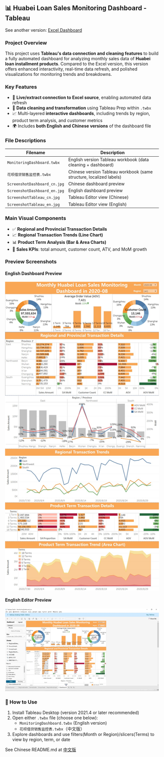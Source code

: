 ## 📊 Huabei Loan Sales Monitoring Dashboard - Tableau

See another version: [Excel Dashboard](https://github.com/EricZhongYJ/AntCreditPayDashboard-Tableau)

### Project Overview

This project uses **Tableau's data connection and cleaning features** to build a fully automated dashboard for analyzing monthly sales data of **Huabei loan installment products**. Compared to the Excel version, this version offers enhanced interactivity, real-time data refresh, and polished visualizations for monitoring trends and breakdowns.

### Key Features

- 🔗 **Live/extract connection to Excel source**, enabling automated data refresh
- 🧹 **Data cleaning and transformation** using Tableau Prep within `.twbx`
- 📈 Multi-layered **interactive dashboards**, including trends by region, product term analysis, and customer metrics
- 🌍 Includes **both English and Chinese versions** of the dashboard file

### File Descriptions

| Filename                     | Description                                                  |
| ---------------------------- | ------------------------------------------------------------ |
| `MonitoringDashboard.twbx`   | English version Tableau workbook (data cleaning + dashboard) |
| `花呗借贷销售监控表.twbx`    | Chinese version Tableau workbook (same structure, localized labels) |
| `ScreenshotDashboard_cn.jpg` | Chinese dashboard preview                                    |
| `ScreenshotDashboard_en.jpg` | English dashboard preview                                    |
| `ScreenshotTableau_cn.jpg`   | Tableau Editor view (Chinese)                                |
| `ScreenshotTableau_en.jpg`   | Tableau Editor view (English)                                |



### Main Visual Components

- ✅ **Regional and Provincial Transaction Details**
- 📈 **Regional Transaction Trends (Line Chart)**
- 📊 **Product Term Analysis (Bar & Area Charts)**
- 📌 **Sales KPIs**: total amount, customer count, ATV, and MoM growth

### Preview Screenshots

#### English Dashboard Preview

![](ScreenshotDashboard_en.jpg)

#### English Editor Preview

![](ScreenshotTableau_en.jpg)


### 🚀 How to Use

1. Install Tableau Desktop (version 2021.4 or later recommended)
2. Open either `.twbx` file (choose one below):
    - `MonitoringDashboard.twbx` (English version)
    - `花呗借贷销售监控表.twbx`（中文版）
3. Explore dashboards and use filters(Month or Region)/slicers(Terms) to view by region, term, or date

See Chinese README.md at [中文版](README_cn.md)
